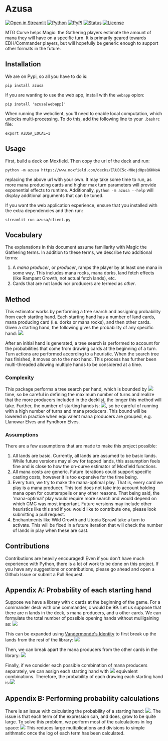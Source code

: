 # Azusa
[![Open in Streamlit](https://static.streamlit.io/badges/streamlit_badge_black_white.svg)](https://share.streamlit.io/ihowell/azusa/webapp/azusa/client.py)
[![Python](https://img.shields.io/pypi/pyversions/azusa.svg)](https://badge.fury.io/py/azusa)
[![PyPI](https://img.shields.io/pypi/v/azusa.svg)](https://badge.fury.io/py/azusa)
[![Status](https://img.shields.io/pypi/status/azusa.svg)](https://badge.fury.io/py/azusa)
[![License](https://img.shields.io/pypi/l/azusa.svg)](https://badge.fury.io/py/azusa)

MTG Curve helps Magic: the Gathering players estimate the amount of mana they will have on a specific turn. It is primarily geared towards EDH/Commander players, but will hopefully be generic enough to support other formats in the future.

## Installation

We are on Pypi, so all you have to do is:
```
pip install azusa
```

If you are wanting to use the web app, install with the `webapp` opion:
```
pip install 'azusa[webapp]'
```
When running the webclient, you'll need to enable local computation, which unlocks multi-processing. To do this, add the following line to your `.bashrc` file:
```
export AZUSA_LOCAL=1
```

## Usage

First, build a deck on Moxfield. Then copy the url of the deck and run:
```
python -m azusa https://www.moxfield.com/decks/IlUDC5c-MUejd0psQ6HNoA
```

replacing the above url with your own. It may take some time to run, as more mana producing cards and higher max turn parameters will provide exponential effects to runtime. Additionally, `python -m azusa --help` will display additional arguments that can be tuned.

If you want the web application experience, ensure that you installed with the extra dependencies and then run:
```
streamlit run azusa/client.py
```

## Vocabulary

The explanations in this document assume familiarity with Magic the Gathering terms. In addition to these terms, we describe two additional terms:
1. A *mana producer*, or *producer*, ramps the player by at least one mana in some way. This includes mana rocks, mana dorks, land fetch effects (like Rampant Growth, not actual fetch lands), etc.
2. Cards that are not lands nor producers are termed as *other*.

## Method

This estimator works by performing a tree search and assigning probability from each starting hand. Each starting hand has a number of land cards, mana producing card (i.e. dorks or mana rocks), and then other cards. Given a starting hand, the following gives the probability of any specific hand:
<img src="https://render.githubusercontent.com/render/math?math={{\left|lands_{library}\right|}\choose {\left|lands_{hand}\right|}}{{\left|other_{library}\right|}\choose {\left|other_{hand}\right|}} / {{\left|cards_{library}\right|} \choose 7}">.

After an initial hand is generated, a tree search is performed to account for the probabilities that come from drawing cards at the beginning of a turn. Turn actions are performed according to a heuristic. When the search tree has finished, it moves on to the next hand. This process has further been multi-threaded allowing multiple hands to be considered at a time.

### Complexity

This package performs a tree search per hand, which is bounded by <img src="https://render.githubusercontent.com/render/math?math=O((\left|producers\right| %2B 2)^{turns})"> time, so be careful in defining the maximum number of turns and realize that the more producers included in the decklist, the longer this method will take. Further, the number of starting hands is: <img src="https://render.githubusercontent.com/render/math?math=\sum_{i=0}^7\sum_{j=0}^{7-i}{{\left|producers\right|} \choose j}\in O(|producers|^7)">, so be careful of running with a high number of turns and mana producers. This bound will be lowered in practice when equivalent mana producers are grouped, e.g. Llanowar Elves and Fyndhorn Elves.

### Assumptions

There are a few assumptions that are made to make this project possible:
1. All lands are basic. Currently, all lands are assumed to be basic lands. While future versions may allow for tapped lands, this assumption feels fine and is close to how the on-curve estimator of Moxfield functions.
2. All mana costs are generic. Future iterations could support specific casting costs, however it is too expensive for the time being.
3. Every turn, we try to make the mana-optimal play. That is, every card we play is a mana producer. This tool does not take into account holding mana open for counterspells or any other reasons. That being said, the 'mana-optimal' play would require more search and would depend on which CMC was most important. Future versions may include other heuristics like this and if you would like to contribute one, please look submitting a pull request.
4. Enchantments like Wild Growth and Utopia Sprawl take a turn to activate. This will be fixed in a future iteration that will check the number of lands in play when these are cast.

## Contributions

Contributions are heavily encouraged! Even if you don't have much experience with Python, there is a lot of work to be done on this project. If you have any suggestions or contributions, please go ahead and open a Github Issue or submit a Pull Request.

## Appendix A: Probability of each starting hand

Suppose we have a library with c cards at the beginning of the game. For a commander deck with one commander, c would be 99. Let us suppose that there are n lands in the deck, s mana producers, and u other cards. We can formulate the total number of possible opening hands without mulligaining as: <img src="https://render.githubusercontent.com/render/math?math={c \choose 7}={{n %2B s %2B u} \choose 7}">

This can be expanded using [Vandermonde's Identity](https://en.wikipedia.org/wiki/Vandermonde%27s_identity) to first break up the lands from the rest of the library:
<img src="https://render.githubusercontent.com/render/math?math={c \choose 7}={{n %2B s %2B u} \choose 7}=\sum_{i=0}^7{n\choose i}{{s %2B u}\choose {7-i}}">

Then, we can break apart the mana producers from the other cards in the library:
<img src="https://render.githubusercontent.com/render/math?math=\sum_{i=0}^7{n\choose i}{{s %2B u}\choose 7-i}=\sum_{i=0}^7\sum_{j=0}^{7-i}{n\choose i}{s\choose j}{u\choose {7-i-j}}">

Finally, if we consider each possible combination of mana producers separately, we can assign each starting hand with <img src="https://render.githubusercontent.com/render/math?math={n\choose i}{u\choose {7-i-j}}"> equivalent combinations. Therefore, the probability of each drawing each starting hand is:<img src="https://render.githubusercontent.com/render/math?math={n\choose i}{u\choose {7-i-j}} / {c \choose 7}">

## Appendix B: Performing probability calculations

There is an issue with calculating the probability of a starting hand:
<img src="https://render.githubusercontent.com/render/math?math={n\choose i}{u\choose {7-i-j}} / {c \choose 7}">.
The issue is that each term of the expression can, and does, grow to be quite large. To solve this problem, we perform most of the calculations in log space:
<img src="https://render.githubusercontent.com/render/math?math=\log\left({n\choose i}{u\choose {7-i-j}} / {c \choose 7}\right)=\log{n\choose i} %2B \log{u\choose {7-i-j}}-\log{c \choose 7}">
This reduces large multiplications and divisions to simple arithmatic once the log of each term has been calculated.
